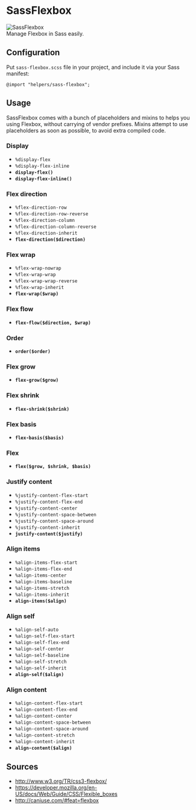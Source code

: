 # SassFlexbox

![SassFlexbox](https://raw.githubusercontent.com/zessx/sass-flexbox/master/sass-queries.png)  
Manage Flexbox in Sass easily.

## Configuration

Put `sass-flexbox.scss` file in your project, and include it via your Sass manifest:

    @import "helpers/sass-flexbox";
    
## Usage

SassFlexbox comes with a bunch of placeholders and mixins to helps you using Flexbox, without carrying of vendor prefixes. Mixins attempt to use placeholders as soon as possible, to avoid extra compiled code. 

### Display

- `%display-flex`
- `%display-flex-inline`
- **`display-flex()`**
- **`display-flex-inline()`**

### Flex direction

- `%flex-direction-row`
- `%flex-direction-row-reverse`
- `%flex-direction-column`
- `%flex-direction-column-reverse`
- `%flex-direction-inherit`
- **`flex-direction($direction)`** 

### Flex wrap

- `%flex-wrap-nowrap`
- `%flex-wrap-wrap`
- `%flex-wrap-wrap-reverse`
- `%flex-wrap-inherit`
- **`flex-wrap($wrap)`**

### Flex flow

- **`flex-flow($direction, $wrap)`**

### Order

- **`order($order)`**

### Flex grow

- **`flex-grow($grow)`**

### Flex shrink

- **`flex-shrink($shrink)`**

### Flex basis

- **`flex-basis($basis)`**

### Flex

- **`flex($grow, $shrink, $basis)`**

### Justify content

- `%justify-content-flex-start`
- `%justify-content-flex-end`
- `%justify-content-center`
- `%justify-content-space-between`
- `%justify-content-space-around`
- `%justify-content-inherit`
- **`justify-content($justify)`**

### Align items

- `%align-items-flex-start`
- `%align-items-flex-end`
- `%align-items-center`
- `%align-items-baseline`
- `%align-items-stretch`
- `%align-items-inherit`
- **`align-items($align)`**

### Align self

- `%align-self-auto`
- `%align-self-flex-start`
- `%align-self-flex-end`
- `%align-self-center`
- `%align-self-baseline`
- `%align-self-stretch`
- `%align-self-inherit`
- **`align-self($align)`**

### Align content

- `%align-content-flex-start`
- `%align-content-flex-end`
- `%align-content-center`
- `%align-content-space-between`
- `%align-content-space-around`
- `%align-content-stretch`
- `%align-content-inherit`
- **`align-content($align)`**

## Sources

- http://www.w3.org/TR/css3-flexbox/
- https://developer.mozilla.org/en-US/docs/Web/Guide/CSS/Flexible_boxes
- http://caniuse.com/#feat=flexbox
